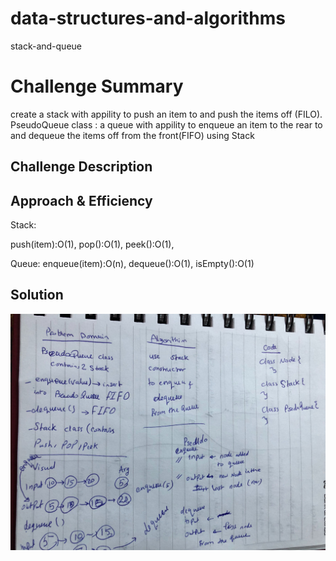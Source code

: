 # data-structures-and-algorithms

stack-and-queue

# Challenge Summary
create a stack with appility to push an item to and push the items off (FILO).
PseudoQueue class : a queue with appility to enqueue an item to the rear to and dequeue the items off from the front(FIFO) using Stack


## Challenge Description


## Approach & Efficiency
Stack:

  push(item):O(1),
  pop():O(1),
  peek():O(1),


Queue:
enqueue(item):O(n),
dequeue():O(1),
isEmpty():O(1)



## Solution
![](uml.jpg)

